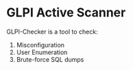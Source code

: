# GLPI Active Scanner

GLPI-Checker is a tool to check:

1. Misconfiguration
2. User Enumeration
3. Brute-force SQL dumps
